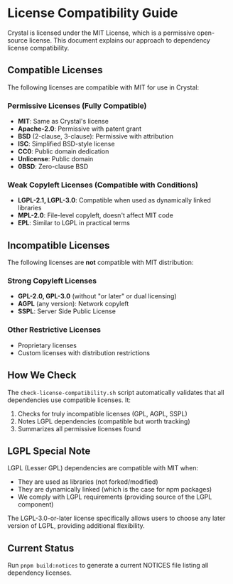 # License Compatibility Guide

Crystal is licensed under the MIT License, which is a permissive open-source license. This document explains our approach to dependency license compatibility.

## Compatible Licenses

The following licenses are compatible with MIT for use in Crystal:

### Permissive Licenses (Fully Compatible)
- **MIT**: Same as Crystal's license
- **Apache-2.0**: Permissive with patent grant
- **BSD** (2-clause, 3-clause): Permissive with attribution
- **ISC**: Simplified BSD-style license
- **CC0**: Public domain dedication
- **Unlicense**: Public domain
- **0BSD**: Zero-clause BSD

### Weak Copyleft Licenses (Compatible with Conditions)
- **LGPL-2.1, LGPL-3.0**: Compatible when used as dynamically linked libraries
- **MPL-2.0**: File-level copyleft, doesn't affect MIT code
- **EPL**: Similar to LGPL in practical terms

## Incompatible Licenses

The following licenses are **not** compatible with MIT distribution:

### Strong Copyleft Licenses
- **GPL-2.0, GPL-3.0** (without "or later" or dual licensing)
- **AGPL** (any version): Network copyleft
- **SSPL**: Server Side Public License

### Other Restrictive Licenses
- Proprietary licenses
- Custom licenses with distribution restrictions

## How We Check

The `check-license-compatibility.sh` script automatically validates that all dependencies use compatible licenses. It:

1. Checks for truly incompatible licenses (GPL, AGPL, SSPL)
2. Notes LGPL dependencies (compatible but worth tracking)
3. Summarizes all permissive licenses found

## LGPL Special Note

LGPL (Lesser GPL) dependencies are compatible with MIT when:
- They are used as libraries (not forked/modified)
- They are dynamically linked (which is the case for npm packages)
- We comply with LGPL requirements (providing source of the LGPL component)

The LGPL-3.0-or-later license specifically allows users to choose any later version of LGPL, providing additional flexibility.

## Current Status

Run `pnpm build:notices` to generate a current NOTICES file listing all dependency licenses.